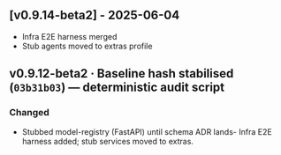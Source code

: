 ## [v0.9.14-beta2] - 2025-06-04
* Infra E2E harness merged
* Stub agents moved to extras profile

## v0.9.12-beta2 · Baseline hash stabilised (`03b31b03`) — deterministic audit script

### Changed
* Stubbed model-registry (FastAPI) until schema ADR lands- Infra E2E harness added; stub services moved to extras.
